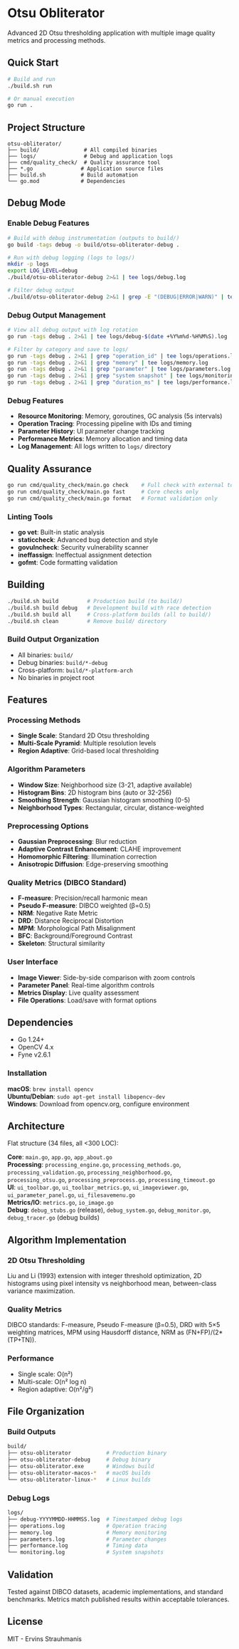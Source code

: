 # Otsu Obliterator

Advanced 2D Otsu thresholding application with multiple image quality metrics and processing methods.

## Quick Start

```bash
# Build and run
./build.sh run

# Or manual execution
go run .
```

## Project Structure

```
otsu-obliterator/
├── build/              # All compiled binaries
├── logs/               # Debug and application logs  
├── cmd/quality_check/  # Quality assurance tool
├── *.go               # Application source files
├── build.sh           # Build automation
└── go.mod             # Dependencies
```

## Debug Mode

### Enable Debug Features
```bash
# Build with debug instrumentation (outputs to build/)
go build -tags debug -o build/otsu-obliterator-debug .

# Run with debug logging (logs to logs/)
mkdir -p logs
export LOG_LEVEL=debug
./build/otsu-obliterator-debug 2>&1 | tee logs/debug.log

# Filter debug output
./build/otsu-obliterator-debug 2>&1 | grep -E "(DEBUG|ERROR|WARN)" | tee logs/filtered.log
```

### Debug Output Management
```bash
# View all debug output with log rotation
go run -tags debug . 2>&1 | tee logs/debug-$(date +%Y%m%d-%H%M%S).log

# Filter by category and save to logs/
go run -tags debug . 2>&1 | grep "operation_id" | tee logs/operations.log
go run -tags debug . 2>&1 | grep "memory" | tee logs/memory.log
go run -tags debug . 2>&1 | grep "parameter" | tee logs/parameters.log
go run -tags debug . 2>&1 | grep "system snapshot" | tee logs/monitoring.log
go run -tags debug . 2>&1 | grep "duration_ms" | tee logs/performance.log
```

### Debug Features
- **Resource Monitoring**: Memory, goroutines, GC analysis (5s intervals)
- **Operation Tracing**: Processing pipeline with IDs and timing
- **Parameter History**: UI parameter change tracking
- **Performance Metrics**: Memory allocation and timing data
- **Log Management**: All logs written to `logs/` directory

## Quality Assurance

```bash
go run cmd/quality_check/main.go check    # Full check with external tools
go run cmd/quality_check/main.go fast     # Core checks only  
go run cmd/quality_check/main.go format   # Format validation only
```

### Linting Tools
- **go vet**: Built-in static analysis
- **staticcheck**: Advanced bug detection and style
- **govulncheck**: Security vulnerability scanner
- **ineffassign**: Ineffectual assignment detection
- **gofmt**: Code formatting validation

## Building

```bash
./build.sh build         # Production build (to build/)
./build.sh build debug   # Development build with race detection
./build.sh build all     # Cross-platform builds (all to build/)
./build.sh clean         # Remove build/ directory
```

### Build Output Organization
- All binaries: `build/`
- Debug binaries: `build/*-debug`
- Cross-platform: `build/*-platform-arch`
- No binaries in project root

## Features

### Processing Methods
- **Single Scale**: Standard 2D Otsu thresholding
- **Multi-Scale Pyramid**: Multiple resolution levels
- **Region Adaptive**: Grid-based local thresholding

### Algorithm Parameters
- **Window Size**: Neighborhood size (3-21, adaptive available)
- **Histogram Bins**: 2D histogram bins (auto or 32-256)
- **Smoothing Strength**: Gaussian histogram smoothing (0-5)
- **Neighborhood Types**: Rectangular, circular, distance-weighted

### Preprocessing Options
- **Gaussian Preprocessing**: Blur reduction
- **Adaptive Contrast Enhancement**: CLAHE improvement
- **Homomorphic Filtering**: Illumination correction
- **Anisotropic Diffusion**: Edge-preserving smoothing

### Quality Metrics (DIBCO Standard)
- **F-measure**: Precision/recall harmonic mean
- **Pseudo F-measure**: DIBCO weighted (β=0.5)
- **NRM**: Negative Rate Metric
- **DRD**: Distance Reciprocal Distortion
- **MPM**: Morphological Path Misalignment
- **BFC**: Background/Foreground Contrast
- **Skeleton**: Structural similarity

### User Interface
- **Image Viewer**: Side-by-side comparison with zoom controls
- **Parameter Panel**: Real-time algorithm controls
- **Metrics Display**: Live quality assessment
- **File Operations**: Load/save with format options

## Dependencies

- Go 1.24+
- OpenCV 4.x
- Fyne v2.6.1

### Installation

**macOS**: `brew install opencv`  
**Ubuntu/Debian**: `sudo apt-get install libopencv-dev`  
**Windows**: Download from opencv.org, configure environment

## Architecture

Flat structure (34 files, all <300 LOC):

**Core**: `main.go`, `app.go`, `app_about.go`  
**Processing**: `processing_engine.go`, `processing_methods.go`, `processing_validation.go`, `processing_neighborhood.go`, `processing_otsu.go`, `processing_preprocess.go`, `processing_timeout.go`  
**UI**: `ui_toolbar.go`, `ui_toolbar_metrics.go`, `ui_imageviewer.go`, `ui_parameter_panel.go`, `ui_filesavemenu.go`  
**Metrics/IO**: `metrics.go`, `io_image.go`  
**Debug**: `debug_stubs.go` (release), `debug_system.go`, `debug_monitor.go`, `debug_tracer.go` (debug builds)  

## Algorithm Implementation

### 2D Otsu Thresholding
Liu and Li (1993) extension with integer threshold optimization, 2D histograms using pixel intensity vs neighborhood mean, between-class variance maximization.

### Quality Metrics
DIBCO standards: F-measure, Pseudo F-measure (β=0.5), DRD with 5×5 weighting matrices, MPM using Hausdorff distance, NRM as (FN+FP)/(2*(TP+TN)).

### Performance
- Single scale: O(n²)
- Multi-scale: O(n² log n) 
- Region adaptive: O(n²/g²)

## File Organization

### Build Outputs
```bash
build/
├── otsu-obliterator           # Production binary
├── otsu-obliterator-debug     # Debug binary
├── otsu-obliterator.exe       # Windows build
├── otsu-obliterator-macos-*   # macOS builds
└── otsu-obliterator-linux-*   # Linux builds
```

### Debug Logs
```bash
logs/
├── debug-YYYYMMDD-HHMMSS.log  # Timestamped debug logs
├── operations.log             # Operation tracing
├── memory.log                 # Memory monitoring
├── parameters.log             # Parameter changes
├── performance.log            # Timing data
└── monitoring.log             # System snapshots
```

## Validation

Tested against DIBCO datasets, academic implementations, and standard benchmarks. Metrics match published results within acceptable tolerances.

## License

MIT - Ervins Strauhmanis